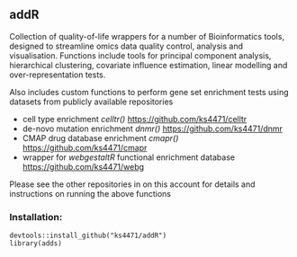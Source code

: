 ## addR
Collection of quality-of-life wrappers for a number of Bioinformatics tools, designed to streamline omics data quality control, analysis and visualisation. Functions include tools for principal component analysis, hierarchical clustering, covariate influence estimation, linear modelling and over-representation tests.

Also includes custom functions to perform gene set enrichment tests using datasets from publicly available repositories
- cell type enrichment *celltr()*                              https://github.com/ks4471/celltr
- de-novo mutation enrichment *dnmr()*                         https://github.com/ks4471/dnmr
- CMAP drug database enrichment *cmapr()*                      https://github.com/ks4471/cmapr
- wrapper for *webgestaltR* functional enrichment database     https://github.com/ks4471/webg

Please see the other repositories in on this account for details and instructions on running the above functions


### Installation:
```
devtools::install_github("ks4471/addR")
library(adds)
```


